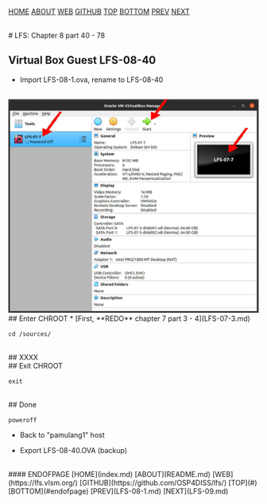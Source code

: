 ---
---

[HOME](index.md)
[ABOUT](README.md)
[WEB](https://lfs.vlsm.org/)
[GITHUB](https://github.com/OSP4DISS/lfs/)
[TOP](#)
[BOTTOM](#endofpage)
[PREV](LFS-07-7.md)
[NEXT](LFS-09.md)

<br>
# LFS: Chapter 8 part 40 - 78

## Virtual Box Guest LFS-08-40

* Import LFS-08-1.ova, rename to LFS-08-40

<br>
<img src="pictures/L101-010.jpg" width="960">

<br>
## Enter CHROOT
* [First, **REDO** chapter 7 part 3 - 4](LFS-07-3.md)

```
cd /sources/

```

<br>
## XXXX

<br>
## Exit CHROOT

```
exit

```

<br>
## Done

```
poweroff

```

* Back to "pamulang1" host

* Export LFS-08-40.OVA (backup)

<br>
#### ENDOFPAGE
[HOME](index.md)
[ABOUT](README.md)
[WEB](https://lfs.vlsm.org/)
[GITHUB](https://github.com/OSP4DISS/lfs/)
[TOP](#)
[BOTTOM](#endofpage)
[PREV](LFS-08-1.md)
[NEXT](LFS-09.md)
<br>

